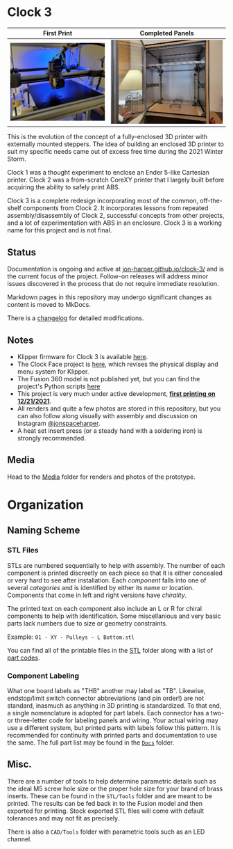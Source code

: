 # Clock 3


| First Print | Completed Panels |
|---|---|
| [![Cover photo of hotend](/Media/Photos/2021-12/20211223_cover.jpg)](/Media/Photos/2021-12/20211223_cover.jpg) | [![Cover photo with door open](/Media/Photos/2022-04/2022-04-15_door_open.jpg)](/Media/Photos/2022-04/2022-04-15_door_open.jpg) |

This is the evolution of the concept of a fully-enclosed 3D printer with externally mounted steppers. The idea of building an enclosed 3D printer to suit my specific needs came out of excess free time during the 2021 Winter Storm.

Clock 1 was a thought experiment to enclose an Ender 5-like Cartesian printer. Clock 2 was a from-scratch CoreXY printer that I largely built before acquiring the ability to safely print ABS.

Clock 3 is a complete redesign incorporating most of the common, off-the-shelf components from Clock 2. It incorporates lessons from repeated assembly/disassembly of Clock 2, successful concepts from other projects, and a lot of experimentation with ABS in an enclosure. Clock 3 is a working name for this project and is not final.

## Status

Documentation is ongoing and active at [jon-harper.github.io/clock-3/](https://jon-harper.github.io/clock-3/) and is the current focus of the project. Follow-on releases will address minor issues discovered in the process that do not require immediate resolution.

Markdown pages in this repository may undergo significant changes as content is moved to MkDocs.

There is a [changelog](changelog.md) for detailed modifications.

## Notes

- Klipper firmware for Clock 3 is available [here](../clock3-klipper).
- The Clock Face project is [here](../clock-face), which revises the physical display and menu system for Klipper.
- The Fusion 360 model is not published yet, but you can find the project's Python scripts [here](../Clock3Scripts)
- This project is very much under active development, [**first printing on 12/21/2021**](/Media/Cropped/20211221_Hotend.jpg).
- All renders and quite a few photos are stored in this repository, but you can also follow along visually with assembly and discussion on Instagram [@jonspaceharper](https://www.instagram.com/jonspaceharper/).
- A heat set insert press (or a steady hand with a soldering iron) is strongly recommended.

## Media

Head to the [Media](/Media) folder for renders and photos of the prototype.

# Organization

## Naming Scheme

### STL Files

STLs are numbered sequentially to help with assembly. The number of each component is printed discreetly on each piece so that it is either concealed or very hard to see after installation. Each *component* falls into one of several *categories* and is identified by either its name or location. Components that come in left and right versions have *chirality*.

The printed text on each component also include an L or R for chiral components to help with identification. Some miscellanious and very basic parts lack numbers due to size or geometry constraints.

Example: `01 - XY - Pulleys - L Bottom.stl`

You can find all of the printable files in the [STL](STL/) folder along with a list of [part codes](Docs/Part%20Codes.md).

### Component Labeling

What one board labels as "THB" another may label as "TB". Likewise, endstop/limit switch connector abbreviations (and pin order!) are not standard, inasmuch as anything in 3D printing is standardized. To that end, a single nomenclature is adopted for part labels. Each connector has a two- or three-letter code for labeling panels and wiring. Your actual wiring may use a different system, but printed parts with labels follow this pattern. It is recommended for continuity with printed parts and documentation to use the same. The full part list may be found in the [`Docs`](Docs/) folder.

## Misc.

There are a number of tools to help determine parametric details such as the ideal M5 screw hole size or the proper hole size for your brand of brass inserts. These can be found in the `STL/Tools` folder and are meant to be printed. The results can be fed back in to the Fusion model and then exported for printing. Stock exported STL files will come with default tolerances and may not fit as precisely.

There is also a `CAD/Tools` folder with parametric tools such as an LED channel. 
